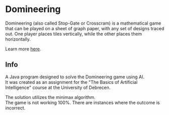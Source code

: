 # Domineering
Domineering (also called Stop-Gate or Crosscram) is a mathematical game that can be played on a sheet of graph paper, with any set of designs traced out. One player places tiles vertically, while the other places them horizontally. 

Learn more [here](https://en.wikipedia.org/wiki/Domineering).

## Info
A Java program designed to solve the Domineering game using AI.  
It was created as an assignment for the "The Basics of Artificial Intelligence" course at the University of Debrecen. 

The solution utilizes the minimax algorithm.  
The game is not working 100%. There are instances where the outcome is incorrect.
